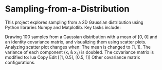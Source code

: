 # Sampling-from-a-Distribution

This project explores sampling from a 2D Gaussian distribution using Python libraries Numpy and Matplotlib. Key tasks include:

Drawing 100 samples from a Gaussian distribution with a mean of [0, 0] and an identity covariance matrix, and visualizing them using scatter plots.
Analyzing scatter plot changes when:
The mean is changed to [1, 1].
The variance of each component (x₁ & x₂) is doubled.
The covariance matrix is modified to:
lua
Copy
Edit
[[1, 0.5],
 [0.5, 1]]
Other covariance matrix configurations.
